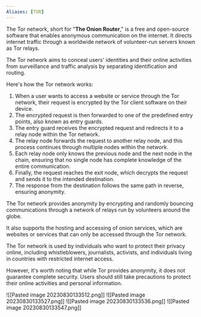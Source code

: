 ```yaml
---
Aliases: [TOR]
---
```


The Tor network, short for "**The Onion Router**," is a free and open-source software that enables anonymous communication on the internet. It directs internet traffic through a worldwide network of volunteer-run servers known as Tor relays. 

The Tor network aims to conceal users' identities and their online activities from surveillance and traffic analysis by separating identification and routing.

Here's how the Tor network works:
1. When a user wants to access a website or service through the Tor network, their request is encrypted by the Tor client software on their device.
2. The encrypted request is then forwarded to one of the predefined entry points, also known as entry guards.
3. The entry guard receives the encrypted request and redirects it to a relay node within the Tor network.
4. The relay node forwards the request to another relay node, and this process continues through multiple nodes within the network.
5. Each relay node only knows the previous node and the next node in the chain, ensuring that no single node has complete knowledge of the entire communication.
6. Finally, the request reaches the exit node, which decrypts the request and sends it to the intended destination.
7. The response from the destination follows the same path in reverse, ensuring anonymity.

The Tor network provides anonymity by encrypting and randomly bouncing communications through a network of relays run by volunteers around the globe.

It also supports the hosting and accessing of onion services, which are websites or services that can only be accessed through the Tor network.

The Tor network is used by individuals who want to protect their privacy online, including whistleblowers, journalists, activists, and individuals living in countries with restricted internet access. 

However, it's worth noting that while Tor provides anonymity, it does not guarantee complete security. Users should still take precautions to protect their online activities and personal information.

![[Pasted image 20230830133512.png]]
![[Pasted image 20230830133527.png]]
![[Pasted image 20230830133536.png]]
![[Pasted image 20230830133547.png]]